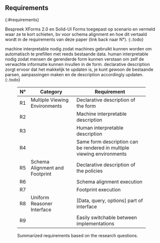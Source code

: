 ## Requirements
{:#requirements}

Bespreek XForms 2.0 en Solid-UI Forms toegepast op scenario en vermeld waar ze te kort schieten, bv voor schema alignment en hoe dit vertaald wordt in de requirements van deze paper (link back naar N°).
{:.todo}

machine interpretable nodig zodat machines gebruikt kunnen worden om automatisch te prefillen met reeds bestaande data.
human interpretable nodig zodat mensen de gerenderde form kunnen verstaan om zelf de verwachte informatie kunnen invullen in de form.
declarative description zorgt ervoor dat het makkelijk te updaten is, je kunt gewoon de bestaande parsen, aanpassingen maken en de description accordingly updaten.
{:.todo}


<figure id="requirements-table" class="table" markdown="1">

| N° | Category                       | Requirement                                                            |
|----|--------------------------------|------------------------------------------------------------------------|
| R1 | Multiple Viewing Environments  | Declarative description of the form                                    |
| R2 |                                | Machine interpretable description                                      |
| R3 |                                | Human interpretable description                                        |
| R4 |                                | Same form description can be rendered in multiple viewing environments |
| R5 | Schema Alignment and Footprint | Declarative description of the policies                                |
| R6 |                                | Schema alignment execution                                             |
| R7 |                                | Footprint execution                                                    |
| R8 | Uniform Reasoner Interface     | [Data, query, options] part of interface                               |
| R9 |                                | Easily switchable between implementations                              |

<figcaption markdown="block">
Summarized requirements based on the research questions.
</figcaption>
</figure>